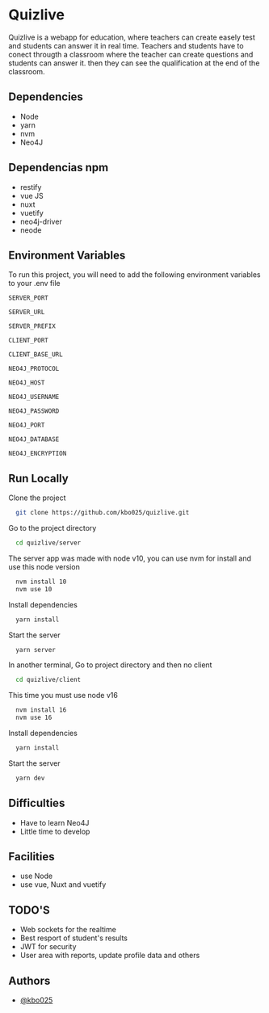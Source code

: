 
# Quizlive

Quizlive is a webapp for education, where teachers can create easely test and students can answer it in real time.
Teachers and students have to conect througth a classroom where the teacher can create questions and students can answer it. then they can see the qualification at the end of  the classroom.  


## Dependencies
- Node 
- yarn
- nvm
- Neo4J


## Dependencias npm
- restify
- vue JS
- nuxt
- vuetify
- neo4j-driver
- neode
## Environment Variables

To run this project, you will need to add the following environment variables to your .env file

`SERVER_PORT`

`SERVER_URL`

`SERVER_PREFIX`

`CLIENT_PORT`

`CLIENT_BASE_URL`

`NEO4J_PROTOCOL`

`NEO4J_HOST`

`NEO4J_USERNAME`

`NEO4J_PASSWORD`

`NEO4J_PORT`

`NEO4J_DATABASE`

`NEO4J_ENCRYPTION`


## Run Locally

Clone the project

```bash
  git clone https://github.com/kbo025/quizlive.git
```

Go to the project directory 

```bash
  cd quizlive/server
```

The server app was made with node v10, you can use nvm for install and use this node version 

```bash
  nvm install 10
  nvm use 10
```

Install dependencies

```bash
  yarn install
```

Start the server

```bash
  yarn server
```

In another terminal, Go to project directory and then no client

```bash
  cd quizlive/client
```

This time you must use node v16

```bash
  nvm install 16
  nvm use 16
```

Install dependencies

```bash
  yarn install
```

Start the server

```bash
  yarn dev
```


## Difficulties
- Have to learn Neo4J
- Little time to develop

## Facilities
- use Node
- use vue, Nuxt and vuetify
## TODO'S
- Web sockets for the realtime
- Best resport of student's results
- JWT for security
- User area with reports, update profile data and others
## Authors

- [@kbo025](https://www.github.com/@kbo025)

